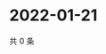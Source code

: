 # 2022-01-21

共 0 条

<!-- BEGIN WEIBO -->
<!-- 最后更新时间 Fri Jan 21 2022 22:10:30 GMT+0800 (China Standard Time) -->

<!-- END WEIBO -->
